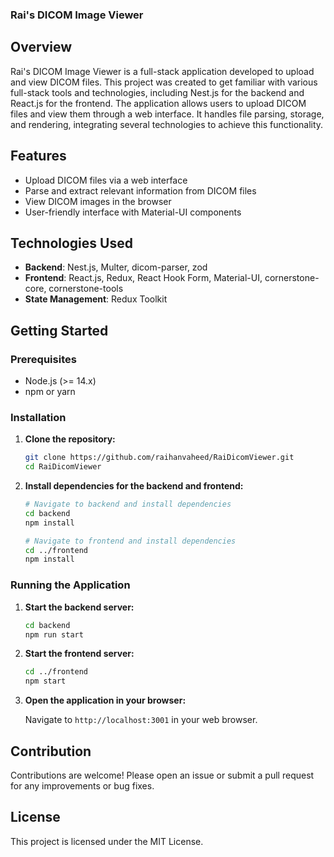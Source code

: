 ### Rai's DICOM Image Viewer

## Overview

Rai's DICOM Image Viewer is a full-stack application developed to upload and view DICOM files. This project was created to get familiar with various full-stack tools and technologies, including Nest.js for the backend and React.js for the frontend. The application allows users to upload DICOM files and view them through a web interface. It handles file parsing, storage, and rendering, integrating several technologies to achieve this functionality.

## Features

- Upload DICOM files via a web interface
- Parse and extract relevant information from DICOM files
- View DICOM images in the browser
- User-friendly interface with Material-UI components

## Technologies Used

- **Backend**: Nest.js, Multer, dicom-parser, zod
- **Frontend**: React.js, Redux, React Hook Form, Material-UI, cornerstone-core, cornerstone-tools
- **State Management**: Redux Toolkit

## Getting Started

### Prerequisites

- Node.js (>= 14.x)
- npm or yarn

### Installation

1. **Clone the repository:**

   ```bash
   git clone https://github.com/raihanvaheed/RaiDicomViewer.git
   cd RaiDicomViewer
   ```

2. **Install dependencies for the backend and frontend:**

   ```bash
   # Navigate to backend and install dependencies
   cd backend
   npm install

   # Navigate to frontend and install dependencies
   cd ../frontend
   npm install
   ```

### Running the Application

1. **Start the backend server:**

   ```bash
   cd backend
   npm run start
   ```

2. **Start the frontend server:**

   ```bash
   cd ../frontend
   npm start
   ```

3. **Open the application in your browser:**

   Navigate to `http://localhost:3001` in your web browser.


## Contribution

Contributions are welcome! Please open an issue or submit a pull request for any improvements or bug fixes.

## License

This project is licensed under the MIT License.
